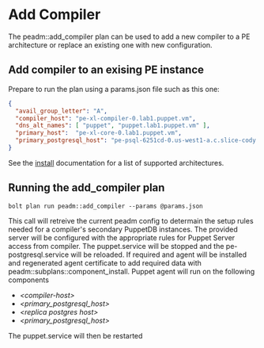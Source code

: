# Add Compiler

The peadm::add_compiler plan can be used to add a new compiler to a PE architecture or replace an existing one with new configuration.

## Add compiler to an exising PE instance

Prepare to run the plan using a params.json file such as this one:

```json
{
  "avail_group_letter": "A",
  "compiler_host": "pe-xl-compiler-0.lab1.puppet.vm",
  "dns_alt_names": [ "puppet", "puppet.lab1.puppet.vm" ],
  "primary_host":  "pe-xl-core-0.lab1.puppet.vm",
  "primary_postgresql_host": "pe-psql-6251cd-0.us-west1-a.c.slice-cody.internal",
}
```

See the [install](install.md#reference-architectures) documentation for a list of supported architectures.


## Running the add_compiler plan
```
bolt plan run peadm::add_compiler --params @params.json 
```

This call will retreive the current peadm config to determain the setup rules needed for a compiler's secondary PuppetDB instances. The provided server will be configured with the appropriate rules for Puppet Server access from compiler. The puppet.service will be stopped and the pe-postgresql.service will be reloaded. If required and agent will be installed and regenerated agent certificate to add required data with peadm::subplans::component_install. Puppet agent will run on the following components
* _\<compiler-host\>_
* _\<primary_postgresql_host\>_
* _\<replica postgres host\>_
* _\<primary_postgresql_host\>_

 The puppet.service will then be restarted

